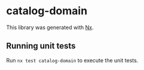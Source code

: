 # catalog-domain

This library was generated with [Nx](https://nx.dev).

## Running unit tests

Run `nx test catalog-domain` to execute the unit tests.
